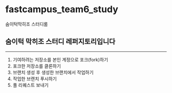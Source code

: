# fastcampus_team6_study
숨이턱막히조 스터디룸

## 숨이턱 막히조 스터디 레퍼지토리입니다

-----
1. 기여하려는 저장소를 본인 계정으로 포크(fork)하기
2. 포크한 저장소를 클론하기
3. 브랜치 생성 후 생성한 브랜치에서 작업하기
4. 작업한 브랜치 푸시하기
5. 풀 리퀘스트 보내기
